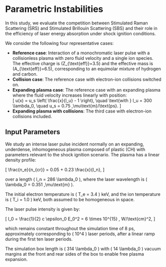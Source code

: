 # Parametric Instabilities

In this study, we evaluate the competition between Stimulated Raman Scattering (SRS) and Stimulated Brillouin Scattering (SBS) and their role in the efficiency of laser energy absorption under shock ignition conditions.

We consider the following four representative cases:

- **Reference case**: Interaction of a monochromatic laser pulse with a collisionless plasma with zero fluid velocity and a single ion species. The effective charge is \(Z_{\text{eff}}=3.5\) and the effective mass is \(A_{\text{eff}}=6.5\), corresponding to an equimolar mixture of hydrogen and carbon.
- **Collision case**: The reference case with electron-ion collisions switched on.
- **Expanding plasma case**: The reference case with an expanding plasma where the fluid velocity increases linearly with position:  
  \[
  u(x) = u_s \left( \frac{x}{l_u} - 1 \right), \quad \text{with } l_u = 300 \lambda_0, \quad u_s = 0.75 \,\mu\text{m}/\text{ps}.
  \]
- **Expanding plasma with collisions**: The third case with electron-ion collisions included.

## Input Parameters

We study an intense laser pulse incident normally on an expanding, underdense, inhomogeneous plasma composed of plastic (CH) with parameters relevant to the shock ignition scenario. The plasma has a linear density profile:

\[
\frac{n_e}{n_{cr}} = 0.05 + 0.23 \frac{x}{l_n},
\]

over a length \( l_n = 286 \lambda_0 \), where the laser wavelength is \( \lambda_0 = 0.351 \,\mu\text{m} \).

The initial electron temperature is \( T_e = 3.4 \) keV, and the ion temperature is \( T_i = 1.0 \) keV, both assumed to be homogeneous in space.

The laser pulse intensity is given by:

\[
I_0 = \frac{1}{2} c \epsilon_0 E_0^2 = 6 \times 10^{15} \, W/\text{cm}^2,
\]

which remains constant throughout the simulation time of 8 ps, approximately corresponding to \( 10^4 \) laser periods, after a linear ramp during the first ten laser periods.

The simulation box length is \( 314 \lambda_0 \) with \( 14 \lambda_0 \) vacuum margins at the front and rear sides of the box to enable free plasma expansion.
